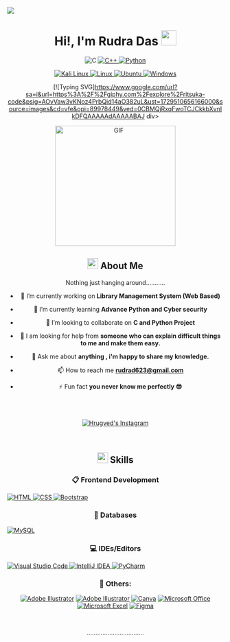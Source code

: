 ![](https://komarev.com/ghpvc/?username=rudradas&style=flat&color=blue)

<h1 align="center">Hi!,  I'm Rudra Das <img src=
"https://media.giphy.com/media/hvRJCLFzcasrR4ia7z/giphy.gif" width="35"></h1>

<div align="center" style="border: px solid #000000;>

<p> 
  <a href="https://www.cprogramming.com/" target="_blank"> 
    <img alt="C" src="https://img.shields.io/badge/C-%232370ED.svg?logo=c&logoColor=white">
  </a> 

  <a href="https://www.w3schools.com/cpp/" target="_blank"> 
    <img alt="C++" src="https://img.shields.io/badge/C++-%2300599C.svg?logo=c%2B%2B&logoColor=white">
  </a> 

  <a href="https://www.python.org" target="_blank">
    <img alt="Python" src="https://img.shields.io/badge/Python-%2314354C.svg?logo=python&logoColor=white">
  </a>
</p>
<p > 
<a href="https://www.kali.org/" target="_blank"> 
    <img alt="Kali Linux" src="https://img.shields.io/badge/Kali%20Linux-268BEE?logo=kalilinux&logoColor=white"/>
  </a>
  
  <a href="https://www.linux.org/" target="_blank"> 
    <img alt="Linux" src="https://img.shields.io/badge/Linux-FCC624?logo=linux&logoColor=black"/>
  </a>

 <a href="https://ubuntu.com/" target="_blank"> 
    <img alt="Ubuntu" src="https://img.shields.io/badge/Ubuntu-E95420?logo=ubuntu&logoColor=white"/>
  </a>

 <a href="https://www.microsoft.com/en-us/windows/" target="_blank"> 
    <img alt="Windows" src="https://img.shields.io/badge/Windows-0078D6?logo=windows&logoColor=white"/>
  </a>
</p> 

[![Typing SVG]https://www.google.com/url?sa=i&url=https%3A%2F%2Fgiphy.com%2Fexplore%2Fritsuka-code&psig=AOvVaw3vKNoz4PrbQid14aO382uL&ust=1729510656166000&source=images&cd=vfe&opi=89978449&ved=0CBMQjRxqFwoTCJCkkbXvnIkDFQAAAAAdAAAAABAJ div>
<p align="center" >
 <img  height="280rem" alt="GIF" src="https://media.tenor.com/GfSX-u7VGM4AAAAC/coding.gif" />
 </p>

## <img src="https://c.tenor.com/NCRHhqkXrJYAAAAi/programmers-go-internet.gif" width="25">  <b>About Me</b>
Nothing just hanging around...........
<br>

  


- 🔭 I’m currently working on **Library Management System (Web Based)**

- 🌱 I’m currently learning **Advance Python and Cyber security**

- 👯 I’m looking to collaborate on **C and Python Project**

- 🤝 I am looking for help from **someone who can explain difficult things to me and make them easy.**

- 💬 Ask me about **anything , i'm happy to share my knowledge.**

- 📫 How to reach me **rudrad623@gmail.com**

- ⚡ Fun fact **you never know me perfectly 😎**

<br>


 
 
<br>

<p align="center"><!-----Social Accounts------>

<p align="center">
 <a href="">
 
<a href="https://www.instagram.com/rudrakassh/">
 
 <img border="0" alt="Hrugved's Instagram" src="[https://img.icons8.com/doodle/40/000000/linkedin--v2.png](https://www.internetmatters.org/wp-content/uploads/2024/08/insta-logo-whie-background.png)"/>
 </a>

 
</p>

<br>


## <img  src="https://media2.giphy.com/media/QssGEmpkyEOhBCb7e1/giphy.gif?cid=ecf05e47a0n3gi1bfqntqmob8g9aid1oyj2wr3ds3mg700bl&rid=giphy.gif" width ="25"><b> Skills</b>

### 📋 Frontend Development

<p align="left"> 
  <a href="https://www.w3.org/html/" target="_blank"> 
   <img alt="HTML" src="https://img.shields.io/badge/HTML5-%23E34F26.svg?logo=html5&logoColor=white">
  </a>   
  
  <a href="https://www.w3schools.com/css/" target="_blank">
    <img alt="CSS" src="https://img.shields.io/badge/CSS3-%231572B6.svg?logo=css3&logoColor=white">
  </a> 
  
  <a href="https://getbootstrap.com" target="_blank"> 
    <img alt="Bootstrap" src="https://img.shields.io/badge/Bootstrap-%23563D7C.svg?logo=bootstrap&logoColor=white"/>
  </a>
</p>


### 💾 Databases

<p align="left"> 

  <a href="https://www.mysql.com/" target="_blank"> 
   <img alt="MySQL" src="https://img.shields.io/badge/MySQL-%2300f.svg?logo=mysql&logoColor=white">
  </a>   
  
</p>

    
### 💻 IDEs/Editors

<p align="left"> 
  <a href="https://code.visualstudio.com/" target="_blank"> 
   <img alt="Visual Studio Code" src="https://img.shields.io/badge/Visual%20Studio%20Code-0078d7.svg?logo=visual-studio-code&logoColor=white">
  </a>   

 <a href="https://www.jetbrains.com/idea/" target="_blank"> 
    <img alt="IntelliJ IDEA" src="https://img.shields.io/badge/IntelliJ%20IDEA-000000.svg?logo=intellij-idea&logoColor=white"/>
  </a>
  
 <a href="https://www.jetbrains.com/pycharm/" target="_blank"> 
    <img alt="PyCharm" src="https://img.shields.io/badge/PyCharm-143?logo=pycharm&logoColor=black&color=black&labelColor=green"/>
  </a>

 
  
</p>

  
### 🥅 Others:

<a href="https://www.adobe.com/products/photoshop.html" target="_blank"><img alt="Adobe Illustrator" src="[https://img.shields.io/badge/adobe%20illustrator-%23FF9A00.svg?logo=adobe%20illustrator&logoColor=white](https://upload.wikimedia.org/wikipedia/commons/thumb/a/af/Adobe_Photoshop_CC_icon.svg/800px-Adobe_Photoshop_CC_icon.svg.png)"></a>
<a href="https://www.adobe.com/products/illustrator.html" target="_blank"><img alt="Adobe Illustrator" src="https://img.shields.io/badge/adobe%20illustrator-%23FF9A00.svg?logo=adobe%20illustrator&logoColor=white"></a>
<a href="https://www.canva.com" target="_blank"><img alt="Canva" src="https://img.shields.io/badge/Canva-%2300C4CC.svg?logo=Canva&logoColor=white"></a>
<a href="https://www.office.com" target="_blank"><img alt="Microsoft Office" src="https://img.shields.io/badge/Microsoft_Office-D83B01?logo=microsoft-office&logoColor=white"></a>
<a href="https://www.microsoft.com/en-us/microsoft-365/excel" target="_blank"><img alt="Microsoft Excel" src="https://img.shields.io/badge/Microsoft_Excel-217346?logo=microsoft-excel&logoColor=white"></a>
<a href="https://www.figma.com" target="_blank"><img alt="Figma" src="https://img.shields.io/badge/figma-%23F24E1E.svg?logo=figma&logoColor=white"></a>



<br> 







.................................
